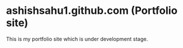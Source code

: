# ashishsahu1.github.com (Portfolio site)

This is my portfolio site which is under development stage.


